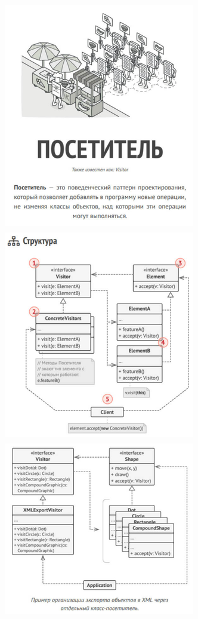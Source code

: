 ![visitor.jpg](visitor.jpg)

![visitor-structure.jpg](visitor-structure.jpg)

![visitor-example.jpg](visitor-example.jpg)